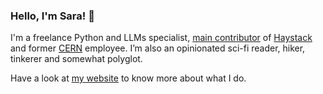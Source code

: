 ### Hello, I'm Sara! 👋

I'm a freelance Python and LLMs specialist, [main contributor](https://github.com/deepset-ai/haystack/graphs/contributors) of [Haystack](https://haystack.deepset.ai/) and former [CERN](https://home.cern/) employee. I’m also an opinionated sci-fi reader, hiker, tinkerer and somewhat polyglot.

Have a look at [my website](https://www.zansara.dev/) to know more about what I do.
